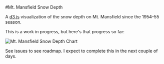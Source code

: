 #Mt. Mansfield Snow Depth

A [d3.js](d3js.org) visualization of the snow depth on Mt. Mansfield since the 1954-55 season.

This is a work in progress, but here's that progress so far:

![Mt. Mansfield Snow Depth Chart](http://i.imgur.com/Jbx4es2.png)

See issues to see roadmap. I expect to complete this in the next couple of days.

